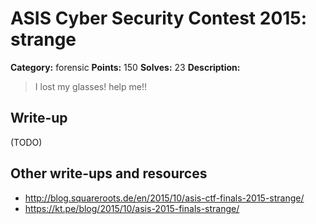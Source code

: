 # ASIS Cyber Security Contest 2015: strange

**Category:** forensic
**Points:** 150
**Solves:** 23
**Description:**

> I lost my glasses! help me!!

## Write-up

(TODO)

## Other write-ups and resources

* http://blog.squareroots.de/en/2015/10/asis-ctf-finals-2015-strange/
* https://kt.pe/blog/2015/10/asis-2015-finals-strange/
